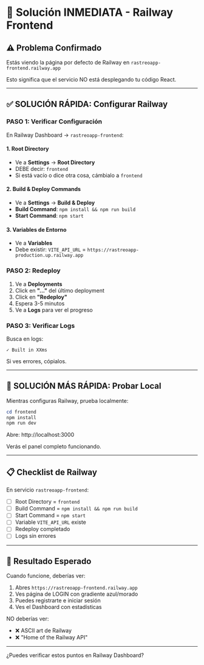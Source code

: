 # 🔧 Solución INMEDIATA - Railway Frontend

## ⚠️ Problema Confirmado

Estás viendo la página por defecto de Railway en `rastreoapp-frontend.railway.app`

Esto significa que el servicio NO está desplegando tu código React.

---

## ✅ SOLUCIÓN RÁPIDA: Configurar Railway

### PASO 1: Verificar Configuración

En Railway Dashboard → `rastreoapp-frontend`:

#### 1. Root Directory
- Ve a **Settings** → **Root Directory**
- DEBE decir: `frontend`
- Si está vacío o dice otra cosa, cámbialo a `frontend`

#### 2. Build & Deploy Commands
- Ve a **Settings** → **Build & Deploy**
- **Build Command**: `npm install && npm run build`
- **Start Command**: `npm start`

#### 3. Variables de Entorno
- Ve a **Variables**
- Debe existir: `VITE_API_URL` = `https://rastreoapp-production.up.railway.app`

### PASO 2: Redeploy

1. Ve a **Deployments**
2. Click en **"..."** del último deployment
3. Click en **"Redeploy"**
4. Espera 3-5 minutos
5. Ve a **Logs** para ver el progreso

### PASO 3: Verificar Logs

Busca en logs:
```
✓ Built in XXms
```

Si ves errores, cópialos.

---

## 🚀 SOLUCIÓN MÁS RÁPIDA: Probar Local

Mientras configuras Railway, prueba localmente:

```powershell
cd frontend
npm install
npm run dev
```

Abre: http://localhost:3000

Verás el panel completo funcionando.

---

## 📋 Checklist de Railway

En servicio `rastreoapp-frontend`:

- [ ] Root Directory = `frontend`
- [ ] Build Command = `npm install && npm run build`
- [ ] Start Command = `npm start`
- [ ] Variable `VITE_API_URL` existe
- [ ] Redeploy completado
- [ ] Logs sin errores

---

## 🎯 Resultado Esperado

Cuando funcione, deberías ver:

1. Abres `https://rastreoapp-frontend.railway.app`
2. Ves página de LOGIN con gradiente azul/morado
3. Puedes registrarte e iniciar sesión
4. Ves el Dashboard con estadísticas

NO deberías ver:
- ❌ ASCII art de Railway
- ❌ "Home of the Railway API"

---

¿Puedes verificar estos puntos en Railway Dashboard?

